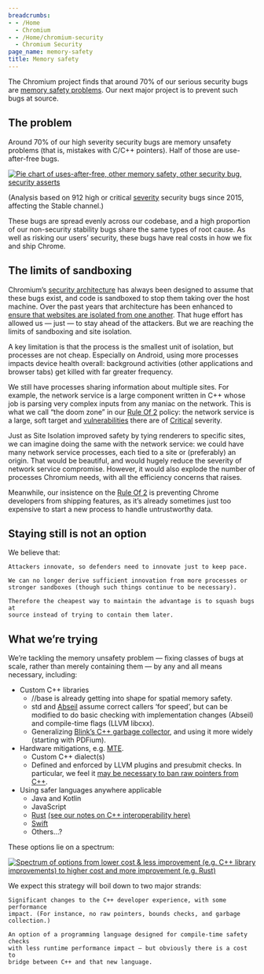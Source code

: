 ```yaml
---
breadcrumbs:
- - /Home
  - Chromium
- - /Home/chromium-security
  - Chromium Security
page_name: memory-safety
title: Memory safety
---
```


The Chromium project finds that around 70% of our serious security bugs are
[memory safety
problems](https://alexgaynor.net/2019/aug/12/introduction-to-memory-unsafety-for-vps-of-engineering/).
Our next major project is to prevent such bugs at source.

## The problem

Around 70% of our high severity security bugs are memory unsafety problems (that
is, mistakes with C/C++ pointers). Half of those are use-after-free bugs.

[<img alt="Pie chart of uses-after-free, other memory safety, other security
bug, security asserts"
src="/Home/chromium-security/memory-safety/piechart.png">](/Home/chromium-security/memory-safety/piechart.png)

(Analysis based on 912 high or critical
[severity](https://chromium.googlesource.com/chromium/src/+/master/docs/security/severity-guidelines.md)
security bugs since 2015, affecting the Stable channel.)

These bugs are spread evenly across our codebase, and a high proportion of our
non-security stability bugs share the same types of root cause. As well as
risking our users’ security, these bugs have real costs in how we fix and ship
Chrome.

## The limits of sandboxing

Chromium’s [security architecture](/Home/chromium-security/guts) has always been
designed to assume that these bugs exist, and code is sandboxed to stop them
taking over the host machine. Over the past years that architecture has been
enhanced to [ensure that websites are isolated from one
another](/Home/chromium-security/site-isolation). That huge effort has allowed
us — just — to stay ahead of the attackers. But we are reaching the limits of
sandboxing and site isolation.

A key limitation is that the process is the smallest unit of isolation, but
processes are not cheap. Especially on Android, using more processes impacts
device health overall: background activities (other applications and browser
tabs) get killed with far greater frequency.

We still have processes sharing information about multiple sites. For example,
the network service is a large component written in C++ whose job is parsing
very complex inputs from any maniac on the network. This is what we call “the
doom zone” in our [Rule Of
2](https://chromium.googlesource.com/chromium/src/+/master/docs/security/rule-of-2.md)
policy: the network service is a large, soft target and
[vulnerabilities](https://googleprojectzero.blogspot.com/2020/02/several-months-in-life-of-part1.html)
there are of
[Critical](https://chromium.googlesource.com/chromium/src/+/master/docs/security/severity-guidelines.md#TOC-Critical-severity)
severity.

Just as Site Isolation improved safety by tying renderers to specific sites, we
can imagine doing the same with the network service: we could have many network
service processes, each tied to a site or (preferably) an origin. That would be
beautiful, and would hugely reduce the severity of network service compromise.
However, it would also explode the number of processes Chromium needs, with all
the efficiency concerns that raises.

Meanwhile, our insistence on the [Rule Of
2](https://chromium.googlesource.com/chromium/src/+/master/docs/security/rule-of-2.md)
is preventing Chrome developers from shipping features, as it’s already
sometimes just too expensive to start a new process to handle untrustworthy
data.

## Staying still is not an option

We believe that:

    Attackers innovate, so defenders need to innovate just to keep pace.

    We can no longer derive sufficient innovation from more processes or
    stronger sandboxes (though such things continue to be necessary).

    Therefore the cheapest way to maintain the advantage is to squash bugs at
    source instead of trying to contain them later.

## What we’re trying

We’re tackling the memory unsafety problem — fixing classes of bugs at scale,
rather than merely containing them — by any and all means necessary, including:

*   Custom C++ libraries
    *   //base is already getting into shape for spatial memory safety.
    *   std and [Abseil](https://abseil.io/) assume correct callers ‘for
                speed’, but can be modified to do basic checking with
                implementation changes (Abseil) and compile-time flags (LLVM
                libcxx).
    *   Generalizing [Blink’s C++ garbage
                collector](https://docs.google.com/document/d/1Cv2IcsiokkGc2K_5FBTDKekNzTn3iTEUyi9fDOud9wU/edit#heading=h.i5ibcxqde9h2),
                and using it more widely (starting with PDFium).
*   Hardware mitigations, e.g.
            [MTE](https://llvm.org/devmtg/2018-10/slides/Serebryany-Stepanov-Tsyrklevich-Memory-Tagging-Slides-LLVM-2018.pdf).
    *   Custom C++ dialect(s)
    *   Defined and enforced by LLVM plugins and presubmit checks. In
                particular, we feel it [may be necessary to ban raw pointers
                from
                C++](https://docs.google.com/document/d/1pnnOAIz_DMWDI4oIOFoMAqLnf_MZ2GsrJNb_dbQ3ZBg/edit#heading=h.jx7cpliyfer).
*   Using safer languages anywhere applicable
    *   Java and Kotlin
    *   JavaScript
    *   [Rust](https://chromium-review.googlesource.com/c/chromium/src/+/2084087)
                [(see our notes on C++ interoperability
                here)](/Home/chromium-security/memory-safety/rust-and-c-interoperability)
    *   [Swift](https://chromium-review.googlesource.com/c/chromium/src/+/1904747)
    *   Others…?

These options lie on a spectrum:

[<img alt="Spectrum of options from lower cost &amp; less improvement (e.g. C++
library improvements) to higher cost and more improvement (e.g. Rust)"
src="/Home/chromium-security/memory-safety/sat3CHOc8lXZbGicChW6w5Q.png">](/Home/chromium-security/memory-safety/sat3CHOc8lXZbGicChW6w5Q.png)

We expect this strategy will boil down to two major strands:

    Significant changes to the C++ developer experience, with some performance
    impact. (For instance, no raw pointers, bounds checks, and garbage
    collection.)

    An option of a programming language designed for compile-time safety checks
    with less runtime performance impact — but obviously there is a cost to
    bridge between C++ and that new language.